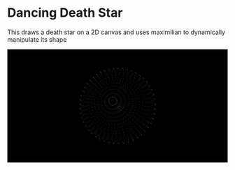 # Dancing Death Star

This draws a death star on a 2D canvas and uses maximilian to dynamically manipulate its shape

![Image](images/screenshot.png)
